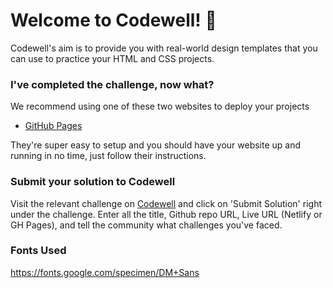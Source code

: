 
# Welcome to Codewell! 👋

Codewell's aim is to provide you with real-world design templates that you can use to practice your HTML and CSS projects. 


### I've completed the challenge, now what?

We recommend using one of these two websites to deploy your projects

- [GitHub Pages](https://ahmadsabili0081.github.io/IndieBrew/)

They're super easy to setup and you should have your website up and running in no time, just follow their instructions.


### Submit your solution to Codewell

Visit the relevant challenge on [Codewell](https://codewell.cc) and click on 'Submit Solution' right under the challenge.
Enter all the title, Github repo URL, Live URL (Netlify or GH Pages), and tell the community what challenges you've faced.

### Fonts Used

https://fonts.google.com/specimen/DM+Sans
